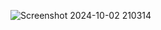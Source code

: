![Screenshot 2024-10-02 210314](https://github.com/user-attachments/assets/c7b78331-c369-4ef7-ad62-73f18b84e826)
